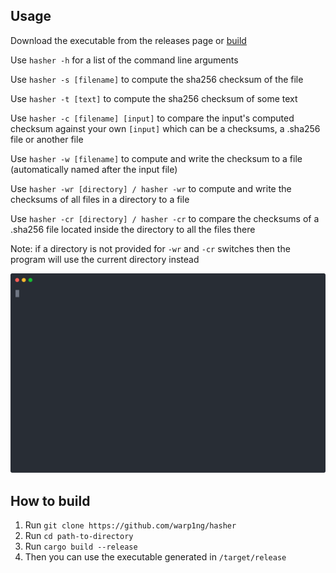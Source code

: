 ## Usage
Download the executable from the releases page or [build](#building-instructions)

Use `hasher -h` for a list of the command line arguments

Use `hasher -s [filename]` to compute the sha256 checksum of the file

Use `hasher -t [text]` to compute the sha256 checksum of some text

Use `hasher -c [filename] [input]` to compare the input's computed checksum against your own `[input]` which can be a checksums, a .sha256 file or another file

Use `hasher -w [filename]` to compute and write the checksum to a file (automatically named after the input file)

Use `hasher -wr [directory] / hasher -wr` to compute and write the checksums of all files in a directory to a file

Use `hasher -cr [directory] / hasher -cr` to compare the checksums of a .sha256 file located inside the directory to all the files there

Note: if a directory is not provided for `-wr` and `-cr` switches then the program will use the current directory instead

<img src="./assets/demo.svg" alt="demo" style="zoom: 50%;" />

## How to build <a name="building-instructions"></a>
1. Run `git clone https://github.com/warp1ng/hasher`
2. Run `cd path-to-directory`
3. Run `cargo build --release`
4. Then you can use the executable generated in `/target/release`
